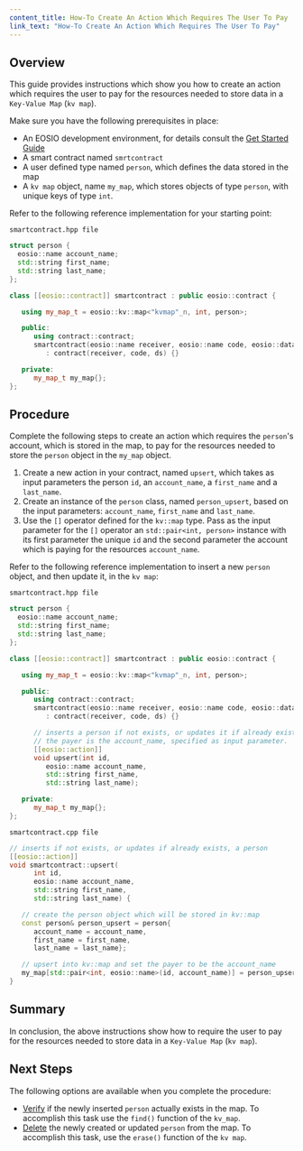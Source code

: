 ```yaml
---
content_title: How-To Create An Action Which Requires The User To Pay
link_text: "How-To Create An Action Which Requires The User To Pay"
---
```


## Overview

This guide provides instructions which show you how to create an action which requires the user to pay for the resources needed to store data in a `Key-Value Map` (`kv map`).

Make sure you have the following prerequisites in place:

* An EOSIO development environment, for details consult the [Get Started Guide](https://developers.eos.io/welcome/latest/getting-started-guide/index)
* A smart contract named `smrtcontract`
* A user defined type named `person`, which defines the data stored in the map
* A `kv map` object, name `my_map`, which stores objects of type `person`, with unique keys of type `int`.

Refer to the following reference implementation for your starting point:

`smartcontract.hpp file`

```cpp
struct person {
  eosio::name account_name;
  std::string first_name;
  std::string last_name;
};

class [[eosio::contract]] smartcontract : public eosio::contract {

   using my_map_t = eosio::kv::map<"kvmap"_n, int, person>;

   public:
      using contract::contract;
      smartcontract(eosio::name receiver, eosio::name code, eosio::datastream<const char*> ds)
         : contract(receiver, code, ds) {}

   private:
      my_map_t my_map{};
};
```

## Procedure

Complete the following steps to create an action which requires the `person`'s account, which is stored in the map, to pay for the resources needed to store the `person` object in the `my_map` object.

1. Create a new action in your contract, named `upsert`, which takes as input parameters the person `id`, an `account_name`, a `first_name` and a `last_name`.
2. Create an instance of the `person` class, named `person_upsert`, based on the input parameters: `account_name`, `first_name` and `last_name`.
3. Use the `[]` operator defined for the `kv::map` type. Pass as the input parameter for the `[]` operator an `std::pair<int, person>` instance with its first parameter the unique `id` and the second parameter the account which is paying for the resources `account_name`.

Refer to the following reference implementation to insert a new `person` object, and then update it, in the `kv map`:

`smartcontract.hpp file`

```cpp
struct person {
  eosio::name account_name;
  std::string first_name;
  std::string last_name;
};

class [[eosio::contract]] smartcontract : public eosio::contract {

   using my_map_t = eosio::kv::map<"kvmap"_n, int, person>;

   public:
      using contract::contract;
      smartcontract(eosio::name receiver, eosio::name code, eosio::datastream<const char*> ds)
         : contract(receiver, code, ds) {}

      // inserts a person if not exists, or updates it if already exists.
      // the payer is the account_name, specified as input parameter.
      [[eosio::action]]
      void upsert(int id,
         eosio::name account_name,
         std::string first_name,
         std::string last_name);

   private:
      my_map_t my_map{};
};
```

`smartcontract.cpp file`

```cpp
// inserts if not exists, or updates if already exists, a person
[[eosio::action]]
void smartcontract::upsert(
      int id,
      eosio::name account_name,
      std::string first_name,
      std::string last_name) {

   // create the person object which will be stored in kv::map
   const person& person_upsert = person{
      account_name = account_name,
      first_name = first_name,
      last_name = last_name};

   // upsert into kv::map and set the payer to be the account_name
   my_map[std::pair<int, eosio::name>(id, account_name)] = person_upsert;
}
```

## Summary

In conclusion, the above instructions show how to require the user to pay for the resources needed to store data in a `Key-Value Map` (`kv map`).

## Next Steps

The following options are available when you complete the procedure:

* [Verify](70_how-to-find-in-kv-map.md) if the newly inserted `person` actually exists in the map. To accomplish this task use the `find()` function of the `kv_map`.
* [Delete](40_how-to-delete-from-kv-map.md) the newly created or updated `person` from the map. To accomplish this task, use the `erase()` function of the `kv map`.

